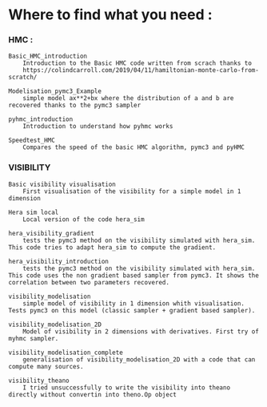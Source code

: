 # Where to find what you need : 

### HMC : 
    
    Basic_HMC_introduction 
        Introduction to the Basic HMC code written from scrach thanks to
        https://colindcarroll.com/2019/04/11/hamiltonian-monte-carlo-from-scratch/
           
    Modelisation_pymc3_Example
        simple model ax**2+bx where the distribution of a and b are recovered thanks to the pymc3 sampler
    
    pyhmc_introduction
        Introduction to understand how pyhmc works
    
    Speedtest_HMC
        Compares the speed of the basic HMC algorithm, pymc3 and pyHMC
        
        
        
### VISIBILITY

    Basic visibility visualisation
        First visualisation of the visibility for a simple model in 1 dimension
        
    Hera sim local 
        Local version of the code hera_sim 
        
    hera_visibility_gradient 
        tests the pymc3 method on the visibility simulated with hera_sim. This code tries to adapt hera_sim to compute the gradient.
    
    hera_visibility_introduction 
        tests the pymc3 method on the visibility simulated with hera_sim. This code uses the non gradient based sampler from pymc3. It shows the correlation between two parameters recovered.
        
    visibility_modelisation
        simple model of visibility in 1 dimension whith visualisation. Tests pymc3 on this model (classic sampler + gradient based sampler). 
        
    visibility_modelisation_2D
        Model of visibility in 2 dimensions with derivatives. First try of myhmc sampler. 
    
    visibility_modelisation_complete
        generalisation of visibility_modelisation_2D with a code that can compute many sources.
        
    visibility_theano
        I tried unsuccessfully to write the visibility into theano directly without convertin into theno.Op object
